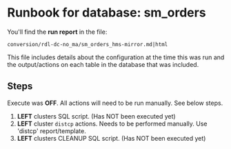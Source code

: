# Runbook for database: sm_orders

You'll find the **run report** in the file:

`conversion/rdl-dc-no_ma/sm_orders_hms-mirror.md|html` 

This file includes details about the configuration at the time this was run and the output/actions on each table in the database that was included.

## Steps

Execute was **OFF**.  All actions will need to be run manually. See below steps.

1. **LEFT** clusters SQL script. (Has NOT been executed yet)
2. **LEFT** cluster `distcp` actions.  Needs to be performed manually.  Use 'distcp' report/template.
3. **LEFT** clusters CLEANUP SQL script. (Has NOT been executed yet)
